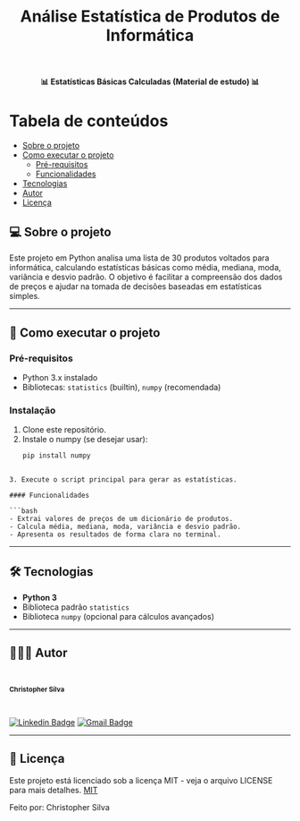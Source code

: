 <h1 align="center">Análise Estatística de Produtos de Informática</h1>			
<br>
<h4 align="center"> 📊 Estatísticas Básicas Calculadas (Material de estudo) 📊 </h4>

Tabela de conteúdos
=================
<!--ts-->
   * [Sobre o projeto](#-sobre-o-projeto)
   * [Como executar o projeto](#-como-executar-o-projeto)
     * [Pré-requisitos](#pré-requisitos)
     * [Funcionalidades](#funcionalidades)
   * [Tecnologias](#-tecnologias)
   * [Autor](#-autor)
   * [Licença](#-licença)
<!--te-->

## 💻 Sobre o projeto

Este projeto em Python analisa uma lista de 30 produtos voltados para informática, calculando estatísticas básicas como média, mediana, moda, variância e desvio padrão. O objetivo é facilitar a compreensão dos dados de preços e ajudar na tomada de decisões baseadas em estatísticas simples.

---

## 🚀 Como executar o projeto

### Pré-requisitos

- Python 3.x instalado
- Bibliotecas: `statistics` (builtin), `numpy` (recomendada)

### Instalação

1. Clone este repositório.
2. Instale o numpy (se desejar usar):  
   ```bash
   pip install numpy
  ```

3. Execute o script principal para gerar as estatísticas.

#### Funcionalidades

```bash
- Extrai valores de preços de um dicionário de produtos.
- Calcula média, mediana, moda, variância e desvio padrão.
- Apresenta os resultados de forma clara no terminal.
```

---

## 🛠 Tecnologias

* **Python 3**
* Biblioteca padrão `statistics`
* Biblioteca `numpy` (opcional para cálculos avançados)

---

## 🦸🏻‍♂️ Autor

<br>
  <sub><b><p>Christopher Silva</p></b></sub></a>
 <br />

[![Linkedin Badge](https://img.shields.io/badge/-Christopher%20Silva-blue?style=flat-square\&logo=Linkedin\&logoColor=white\&link=https://www.linkedin.com/in/chris-f-silva//)](https://www.linkedin.com/in/chris-f-silva/)
[![Gmail Badge](https://img.shields.io/badge/-chrisspfc.silva@gmail.com-c14438?style=flat-square\&logo=Gmail\&logoColor=white\&link=mailto\:chrisspfc.silva@gmail.com)](mailto:chrisspfc.silva@gmail.com)

---

## 📝 Licença

Este projeto está licenciado sob a licença MIT - veja o arquivo LICENSE para mais detalhes. [MIT](./LICENSE)

Feito por: Christopher Silva
